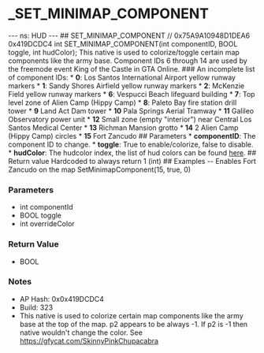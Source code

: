 # _SET_MINIMAP_COMPONENT

--- ns: HUD --- ## SET_MINIMAP_COMPONENT  // 0x75A9A10948D1DEA6 0x419DCDC4 int SET_MINIMAP_COMPONENT(int componentID, BOOL toggle, int hudColor);  This native is used to colorize/toggle certain map components like the army base.  Component IDs 6 through 14 are used by the freemode event King of the Castle in GTA Online.  ### An incomplete list of component IDs:  * **0**: Los Santos International Airport yellow runway markers * **1**: Sandy Shores Airfield yellow runway markers * **2**: McKenzie Field yellow runway markers * **6**: Vespucci Beach lifeguard building * **7**: Top level zone of Alien Camp (Hippy Camp) * **8**: Paleto Bay fire station drill tower * **9** Land Act Dam tower * **10** Pala Springs Aerial Tramway * **11** Galileo Observatory power unit * **12** Small zone (empty "interior") near Central Los Santos Medical Center * **13** Richman Mansion grotto * **14** 2 Alien Camp (Hippy Camp) circles * **15** Fort Zancudo  ## Parameters * **componentID**: The component ID to change. * **toggle**: True to enable/colorize, false to disable. * **hudColor**: The hudcolor index, the list of hud colors can be found [here](https://docs.fivem.net/docs/game-references/hud-colors/).  ## Return value Hardcoded to always return 1 (int)  ## Examples -- Enables Fort Zancudo on the map SetMinimapComponent(15, true, 0)

### Parameters
* int componentId
* BOOL toggle
* int overrideColor

### Return Value
* BOOL

### Notes
* AP Hash: 0x0x419DCDC4
* Build: 323
* This native is used to colorize certain map components like the army base at the top of the map.
p2 appears to be always -1. If p2 is -1 then native wouldn't change the color. See https://gfycat.com/SkinnyPinkChupacabra

